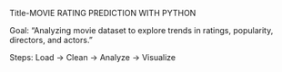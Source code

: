 Title-MOVIE RATING PREDICTION WITH PYTHON

Goal: “Analyzing movie dataset to explore trends in ratings, popularity, directors, and actors.”

Steps: Load → Clean → Analyze → Visualize
